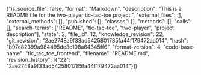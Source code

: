 {"is_source_file": false, "format": "Markdown", "description": "This is a README file for the two-player tic-tac-toe project.", "external_files": [], "external_methods": [], "published": [], "classes": [], "methods": [], "calls": [], "search-terms": ["README", "tic-tac-toe", "two-player", "project description"], "state": 2, "file_id": 12, "knowledge_revision": 22, "git_revision": "2ae2748a9f33ad5425801785fa44f179472aa014", "hash": "b97c82399a984495de3c108a64345ff6", "format-version": 4, "code-base-name": "tic_tac_toe_frontend", "filename": "README.md", "revision_history": [{"22": "2ae2748a9f33ad5425801785fa44f179472aa014"}]}